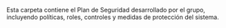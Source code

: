 Esta carpeta contiene el Plan de Seguridad desarrollado por el grupo, incluyendo políticas, roles, controles y medidas de protección del sistema.

